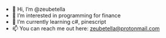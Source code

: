 - 👋 Hi, I’m @zeubetella
- 👀 I’m interested in programming for finance
- 🌱 I’m currently learning c#, pinescript
- 📫 You can reach me out here: zeubetella@protonmail.com

